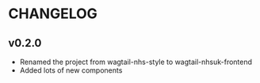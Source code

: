 # CHANGELOG

## v0.2.0

- Renamed the project from wagtail-nhs-style to wagtail-nhsuk-frontend
- Added lots of new components
